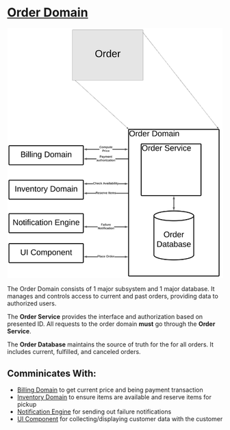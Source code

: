# [Order Domain](../../../README.md)

![Order Domain](../images/order_domain.svg)

The Order Domain consists of 1 major subsystem and 1 major database. It manages and controls access to current and past orders, providing data to authorized users.

The **Order Service** provides the interface and authorization based on presented ID. All requests to the order domain **must** go through the **Order Service**.

The **Order Database** maintains the source of truth for the for all orders. It includes current, fulfilled, and canceled orders.

## Comminicates With:
* [Billing Domain](/doc/arc/components/billing_domain.md) to get current price and being payment transaction
* [Inventory Domain](/doc/arc/components/invnetory_domain.md) to ensure items are available and reserve items for pickup
* [Notification Engine](/doc/arc/components/notification_engine.md) for sending out failure notifications
* [UI Component](/doc/arc/components/ui_component.md) for collecting/displaying customer data with the customer
